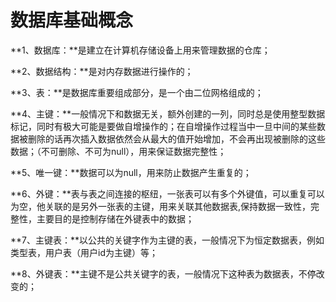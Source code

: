 # 数据库基础概念

**1、数据库：**是建立在计算机存储设备上用来管理数据的仓库；

**2、数据结构：**是对内存数据进行操作的；

**3、表：**是数据库重要组成部分，是一个由二位网格组成的；

**4、主键：**一般情况下和数据无关，额外创建的一列，同时总是使用整型数据标记，同时有极大可能是要做自增操作的；在自增操作过程当中一旦中间的某些数据被删除的话再次插入数据依然会从最大的值开始增加，不会再出现被删除的这些数据；（不可删除、不可为null），用来保证数据完整性；

**5、唯一键：**数据可以为null，用来防止数据产生重复的；

**6、外键：**表与表之间连接的枢纽，一张表可以有多个外键值，可以重复可以为空，他关联的是另外一张表的主键，用来关联其他数据表,保持数据一致性，完整性，主要目的是控制存储在外键表中的数据；

**7、主键表：**以公共的关键字作为主键的表，一般情况下为恒定数据表，例如类型表，用户表（用户id为主键）等；

**8、外键表：**主键不是公共关键字的表，一般情况下这种表为数据表，不停改变的；
